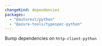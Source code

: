 ```yaml
---
changeKind: dependencies
packages:
  - "@autorest/python"
  - "@azure-tools/typespec-python"
---
```


Bump dependencies on `http-client-python`